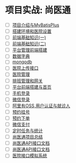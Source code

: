 # 项目实战: 尚医通

- [ ] [项目介绍与MyBatisPlus](尚硅谷学习笔记/尚硅谷Java学科/04-实战项目/医疗项目--尚医通/01-项目介绍与MyBatisPlus.md)
- [ ] [搭建环境和医院设置](尚硅谷学习笔记/尚硅谷Java学科/04-实战项目/医疗项目--尚医通/02-搭建环境和医院设置.md)
- [ ] [前端基础知识(一)](尚硅谷学习笔记/尚硅谷Java学科/04-实战项目/医疗项目--尚医通/03-前端基础知识(一).md)
- [ ] [前端基础知识(二)](尚硅谷学习笔记/尚硅谷Java学科/04-实战项目/医疗项目--尚医通/04-前端基础知识(二).md)
- [ ] [平台管理前端搭建](尚硅谷学习笔记/尚硅谷Java学科/04-实战项目/医疗项目--尚医通/05-平台管理前端搭建.md)
- [ ] [数据字典](尚硅谷学习笔记/尚硅谷Java学科/04-实战项目/医疗项目--尚医通/06-数据字典.md)
- [ ] [mongodb](尚硅谷学习笔记/尚硅谷Java学科/04-实战项目/医疗项目--尚医通/07-mongodb.md)
- [ ] [医院上传接口](尚硅谷学习笔记/尚硅谷Java学科/04-实战项目/医疗项目--尚医通/08-医院上传接口.md)
- [ ] [医院管理](尚硅谷学习笔记/尚硅谷Java学科/04-实战项目/医疗项目--尚医通/09-医院管理.md)
- [ ] [排班管理和网关](尚硅谷学习笔记/尚硅谷Java学科/04-实战项目/医疗项目--尚医通/10-排班管理和网关.md)
- [ ] [平台前端搭建与首页](尚硅谷学习笔记/尚硅谷Java学科/04-实战项目/医疗项目--尚医通/11-平台前端搭建与首页.md)
- [ ] [手机登录](尚硅谷学习笔记/尚硅谷Java学科/04-实战项目/医疗项目--尚医通/12-手机登录.md)
- [ ] [微信登录](尚硅谷学习笔记/尚硅谷Java学科/04-实战项目/医疗项目--尚医通/13-微信登录.md)
- [ ] [阿里有OSS,用户认证与就诊人](尚硅谷学习笔记/尚硅谷Java学科/04-实战项目/医疗项目--尚医通/14-阿里有OSS,用户认证与就诊人.md)
- [ ] [预约挂号](尚硅谷学习笔记/尚硅谷Java学科/04-实战项目/医疗项目--尚医通/15-预约挂号.md)
- [ ] [预约下单](尚硅谷学习笔记/尚硅谷Java学科/04-实战项目/医疗项目--尚医通/16-预约下单.md)
- [ ] [微信支付](尚硅谷学习笔记/尚硅谷Java学科/04-实战项目/医疗项目--尚医通/17-微信支付.md)
- [ ] [定时任务与统计](尚硅谷学习笔记/尚硅谷Java学科/04-实战项目/医疗项目--尚医通/18-定时任务与统计.md)
- [ ] [尚医通项目总结](尚硅谷学习笔记/尚硅谷Java学科/04-实战项目/医疗项目--尚医通/19-尚医通项目总结.md)
- [ ] [尚医通API接口文档](尚硅谷学习笔记/尚硅谷Java学科/04-实战项目/医疗项目--尚医通/20-尚医通API接口文档.md)
- [ ] [尚医通API接口文档](尚硅谷学习笔记/尚硅谷Java学科/04-实战项目/医疗项目--尚医通/20-尚医通API接口文档.md)
- [ ] [医院接口模拟系统](尚硅谷学习笔记/尚硅谷Java学科/04-实战项目/医疗项目--尚医通/21-医院接口模拟系统.md)